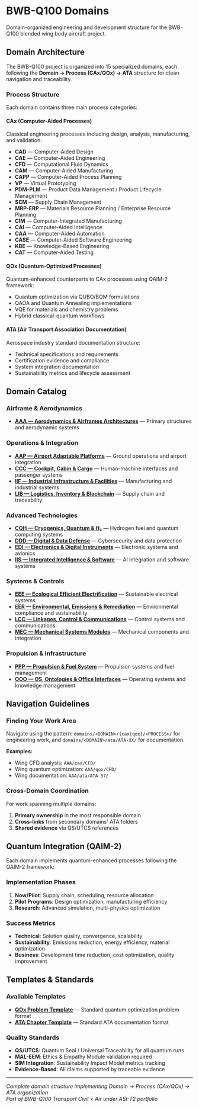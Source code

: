 # BWB-Q100 Domains

Domain-organized engineering and development structure for the BWB-Q100 blended wing body aircraft project.

## Domain Architecture

The BWB-Q100 project is organized into 15 specialized domains, each following the **Domain → Process (CAx/QOx) → ATA** structure for clean navigation and traceability.

### Process Structure

Each domain contains three main process categories:

#### CAx (Computer-Aided Processes)
Classical engineering processes including design, analysis, manufacturing, and validation:
- **CAD** — Computer-Aided Design
- **CAE** — Computer-Aided Engineering  
- **CFD** — Computational Fluid Dynamics
- **CAM** — Computer-Aided Manufacturing
- **CAPP** — Computer-Aided Process Planning
- **VP** — Virtual Prototyping
- **PDM-PLM** — Product Data Management / Product Lifecycle Management
- **SCM** — Supply Chain Management
- **MRP-ERP** — Materials Resource Planning / Enterprise Resource Planning
- **CIM** — Computer-Integrated Manufacturing
- **CAI** — Computer-Aided Intelligence
- **CAA** — Computer-Aided Automation
- **CASE** — Computer-Aided Software Engineering
- **KBE** — Knowledge-Based Engineering
- **CAT** — Computer-Aided Testing

#### QOx (Quantum-Optimized Processes)
Quantum-enhanced counterparts to CAx processes using QAIM-2 framework:
- Quantum optimization via QUBO/BQM formulations
- QAOA and Quantum Annealing implementations
- VQE for materials and chemistry problems
- Hybrid classical-quantum workflows

#### ATA (Air Transport Association Documentation)
Aerospace industry standard documentation structure:
- Technical specifications and requirements
- Certification evidence and compliance
- System integration documentation
- Sustainability metrics and lifecycle assessment

## Domain Catalog

### Airframe & Aerodynamics
- **[AAA — Aerodynamics & Airframes Architectures](./AAA/)** — Primary structures and aerodynamic systems

### Operations & Integration
- **[AAP — Airport Adaptable Platforms](./AAP/)** — Ground operations and airport integration
- **[CCC — Cockpit, Cabin & Cargo](./CCC/)** — Human-machine interfaces and passenger systems
- **[IIF — Industrial Infrastructure & Facilities](./IIF/)** — Manufacturing and industrial systems
- **[LIB — Logistics, Inventory & Blockchain](./LIB/)** — Supply chain and traceability

### Advanced Technologies
- **[CQH — Cryogenics, Quantum & H₂](./CQH/)** — Hydrogen fuel and quantum computing systems
- **[DDD — Digital & Data Defense](./DDD/)** — Cybersecurity and data protection
- **[EDI — Electronics & Digital Instruments](./EDI/)** — Electronic systems and avionics
- **[IIS — Integrated Intelligence & Software](./IIS/)** — AI integration and software systems

### Systems & Controls
- **[EEE — Ecological Efficient Electrification](./EEE/)** — Sustainable electrical systems
- **[EER — Environmental, Emissions & Remediation](./EER/)** — Environmental compliance and sustainability
- **[LCC — Linkages, Control & Communications](./LCC/)** — Control systems and communications
- **[MEC — Mechanical Systems Modules](./MEC/)** — Mechanical components and integration

### Propulsion & Infrastructure
- **[PPP — Propulsion & Fuel System](./PPP/)** — Propulsion systems and fuel management
- **[OOO — OS, Ontologies & Office Interfaces](./OOO/)** — Operating systems and knowledge management

## Navigation Guidelines

### Finding Your Work Area
Navigate using the pattern: `domains/<DOMAIN>/{cax|qox}/<PROCESS>/` for engineering work, and `domains/<DOMAIN>/ata/ATA-XX/` for documentation.

**Examples:**
- Wing CFD analysis: `AAA/cax/CFD/`
- Wing quantum optimization: `AAA/qox/CFD/`  
- Wing documentation: `AAA/ata/ATA-57/`

### Cross-Domain Coordination
For work spanning multiple domains:
1. **Primary ownership** in the most responsible domain
2. **Cross-links** from secondary domains' ATA folders
3. **Shared evidence** via QS/UTCS references

## Quantum Integration (QAIM-2)

Each domain implements quantum-enhanced processes following the QAIM-2 framework:

### Implementation Phases
1. **Now/Pilot**: Supply chain, scheduling, resource allocation
2. **Pilot Programs**: Design optimization, manufacturing efficiency
3. **Research**: Advanced simulation, multi-physics optimization

### Success Metrics
- **Technical**: Solution quality, convergence, scalability
- **Sustainability**: Emissions reduction, energy efficiency, material optimization
- **Business**: Development time reduction, cost optimization, quality improvement

## Templates & Standards

### Available Templates
- **[QOx Problem Template](../_templates/qox_problem_template.json)** — Standard quantum optimization problem format
- **[ATA Chapter Template](../_templates/ata_chapter_template.md)** — Standard ATA documentation format

### Quality Standards
- **QS/UTCS**: Quantum Seal / Universal Traceability for all quantum runs
- **MAL-EEM**: Ethics & Empathy Module validation required
- **SIM Integration**: Sustainability Impact Model metrics tracking
- **Evidence-Based**: All claims supported by traceable evidence

---

*Complete domain structure implementing Domain → Process (CAx/QOx) → ATA organization*  
*Part of BWB-Q100 Transport Civil × Air under ASI-T2 portfolio*
